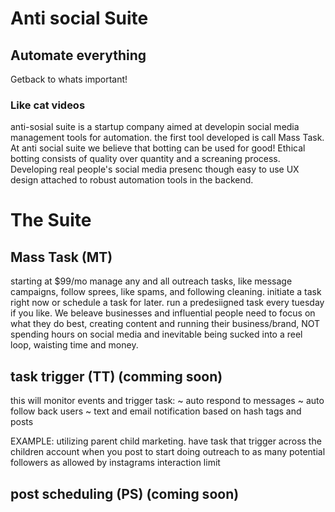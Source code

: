 
# Anti social Suite
## Automate everything 
Getback to whats important!
### Like cat videos

anti-sosial suite is a startup company aimed at developin social media management tools for automation. 
the first tool developed is call Mass Task. At anti social suite we believe that botting can be used for good! Ethical botting consists of quality over quantity and a screaning process. Developing real people's social media presenc though easy to use UX design attached to robust automation tools in the backend.

# The Suite

## Mass Task (MT)
starting at $99/mo manage any and all outreach tasks, like message campaigns, follow sprees, like spams, and following cleaning.
initiate a task right now or schedule a task for later. run a predesiigned task every tuesday if you like. We beleave businesses and influential people need to focus on what they do best, creating content and running their business/brand, NOT spending hours on social media and inevitable being sucked into a reel loop, waisting time and money.

## task trigger (TT) (comming soon)
this will monitor events and trigger task:
~ auto respond to messages
~ auto follow back users
~ text and email notification based on hash tags and posts

EXAMPLE:
utilizing parent child marketing. have task that trigger across the children
account when you post to start doing outreach to as many potential followers as allowed by instagrams interaction limit

## post scheduling (PS) (coming soon)

